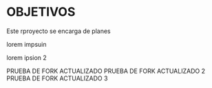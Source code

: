 # OBJETIVOS

Este rproyecto se encarga de planes

lorem impsuin

lorem ipsion 2

PRUEBA DE FORK ACTUALIZADO
PRUEBA DE FORK ACTUALIZADO 2
PRUEBA DE FORK ACTUALIZADO 3

